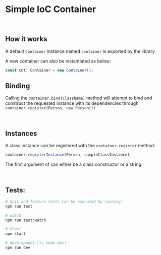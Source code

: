 # Simple IoC Container 

&nbsp;

## How it works
A default `Container` instance named `container` is exported by the library.

A new container can also be instantiated as below:
```ts
const cnt: Container = new Container();
```

## Binding

Calling the `container.bind(ClassName)` method will attempt to bind and construct the requested instance with its dependencies through `container.register(Person, new Person())`

&nbsp;
  
## Instances
A class instance can be registered with the `container.register` method:

```ts
container.registerInstance(Person, sampleClassInstance)
```
The first argument of  can either be a class constructor or a string.

&nbsp;

## Tests:
```bash
# Unit and feature tests can be executed by running:
npm run test 

# watch:
npm run test:watch

# Start
npm start

# development (ts-node-dev)
npm run dev
```

